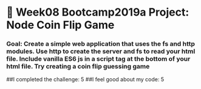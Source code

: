 # 💸 Week08 Bootcamp2019a Project: Node Coin Flip Game

### Goal: Create a simple web application that uses the fs and http modules. Use http to create the server and fs to read your html file. Include vanilla ES6 js in a script tag at the bottom of your html file. Try creating a coin flip guessing game

##I completed the challenge: 5
##I feel good about my code: 5
